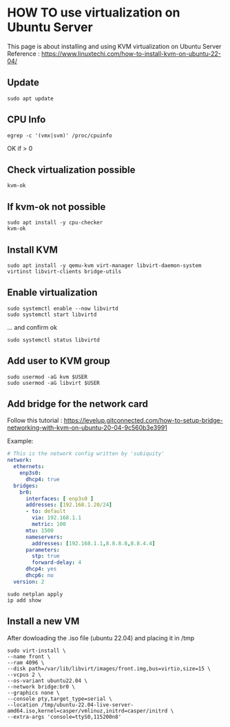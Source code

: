 # HOW TO use virtualization on Ubuntu Server

This page is about installing and using KVM virtualization on Ubuntu Server
Reference : https://www.linuxtechi.com/how-to-install-kvm-on-ubuntu-22-04/

## Update

``` shell
sudo apt update
```

## CPU Info

``` shell
egrep -c '(vmx|svm)' /proc/cpuinfo
```

OK if > 0

## Check virtualization possible

``` shell
kvm-ok
```

## If kvm-ok not possible

``` shell
sudo apt install -y cpu-checker
kvm-ok
```

## Install KVM

``` shell
sudo apt install -y qemu-kvm virt-manager libvirt-daemon-system virtinst libvirt-clients bridge-utils
```

## Enable virtualization

``` shell
sudo systemctl enable --now libvirtd
sudo systemctl start libvirtd
```

... and confirm ok

``` shell
sudo systemctl status libvirtd
```

## Add user to KVM group

``` shell
sudo usermod -aG kvm $USER
sudo usermod -aG libvirt $USER
```

## Add bridge for the network card

Follow this tutorial : https://levelup.gitconnected.com/how-to-setup-bridge-networking-with-kvm-on-ubuntu-20-04-9c560b3e3991

Example:

``` yaml
# This is the network config written by 'subiquity'
network:
  ethernets:
    enp3s0:
      dhcp4: true
  bridges:
    br0:
      interfaces: [ enp3s0 ]
      addresses: [192.168.1.20/24]
      - to: default
        via: 192.168.1.1
        metric: 100
      mtu: 1500
      nameservers:
        addresses: [192.168.1.1,8.8.8.8,8.8.4.4]
      parameters:
        stp: true
        forward-delay: 4
      dhcp4: yes
      dhcp6: no
  version: 2
```

``` shell
sudo netplan apply
ip add show
```

## Install a new VM

After dowloading the .iso file (ubuntu 22.04) and placing it in /tmp

``` shell
sudo virt-install \
--name front \
--ram 4096 \
--disk path=/var/lib/libvirt/images/front.img,bus=virtio,size=15 \
--vcpus 2 \
--os-variant ubuntu22.04 \
--network bridge:br0 \
--graphics none \
--console pty,target_type=serial \
--location /tmp/ubuntu-22.04-live-server-amd64.iso,kernel=casper/vmlinuz,initrd=casper/initrd \
--extra-args 'console=ttyS0,115200n8' 
```
